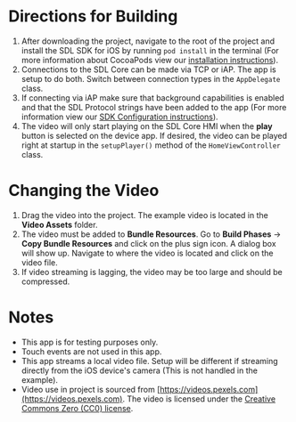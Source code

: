 # Directions for Building
1. After downloading the project, navigate to the root of the project and install the SDL SDK for iOS by running `pod install` in the terminal (For more information about CocoaPods view our [installation instructions](https://smartdevicelink.com/en/guides/iOS/getting-started/installation/)).
1. Connections to the SDL Core can be made via TCP or iAP. The app is setup to do both. Switch between connection types in the `AppDelegate` class.
1. If connecting via iAP make sure that background capabilities is enabled and that the SDL Protocol strings have been added to the app (For more information view our [SDK Configuration instructions](https://smartdevicelink.com/en/guides/iOS/getting-started/sdk-configuration/)).   
1. The video will only start playing on the SDL Core HMI when the **play** button is selected on the device app. If desired, the video can be played right at startup in the `setupPlayer()` method of the `HomeViewController` class.

# Changing the Video
1. Drag the video into the project. The example video is located in the **Video Assets** folder.
1. The video must be added to **Bundle Resources**. Go to **Build Phases** -> **Copy Bundle Resources** and click on the plus sign icon. A dialog box will show up. Navigate to where the video is located and click on the video file.
1. If video streaming is lagging, the video may be too large and should be compressed.

# Notes
- This app is for testing purposes only.
- Touch events are not used in this app.
- This app streams a local video file. Setup will be different if streaming directly from the iOS device's camera (This is not handled in the example).
- Video use in project is sourced from [https://videos.pexels.com](https://videos.pexels.com). The video is licensed under the [Creative Commons Zero (CC0) license](https://videos.pexels.com/video-license).
